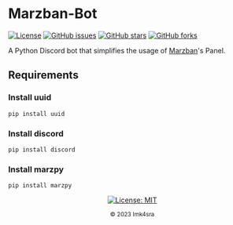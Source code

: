 # Marzban-Bot
[![License](https://img.shields.io/badge/License-MIT-blue.svg)](https://opensource.org/licenses/MIT)
[![GitHub issues](https://img.shields.io/github/issues/Imk4sra/Marzban-Bot)](https://github.com/Imk4sra/Marzban-Bot/issues)
[![GitHub stars](https://img.shields.io/github/stars/Imk4sra/Marzban-Bot)](https://github.com/Imk4sra/Marzban-Bot/stargazers)
[![GitHub forks](https://img.shields.io/github/forks/Imk4sra/Marzban-Bot)](https://github.com/Imk4sra/Marzban-Bot/network)

A Python Discord bot that simplifies the usage of [Marzban](https://github.com/Gozargah/Marzban)'s Panel.

## Requirements
### Install uuid 
```
pip install uuid
```
### Install discord 
```
pip install discord
```
### Install marzpy 
```
pip install marzpy
```
<div align="center">
  <p>
    <a href="https://opensource.org/licenses/MIT">
      <img src="https://img.shields.io/badge/License-MIT-blue.svg" alt="License: MIT">
    </a>
  </p>
  <p>
    <sub>© 2023 Imk4sra</sub>
  </p>
</div>
